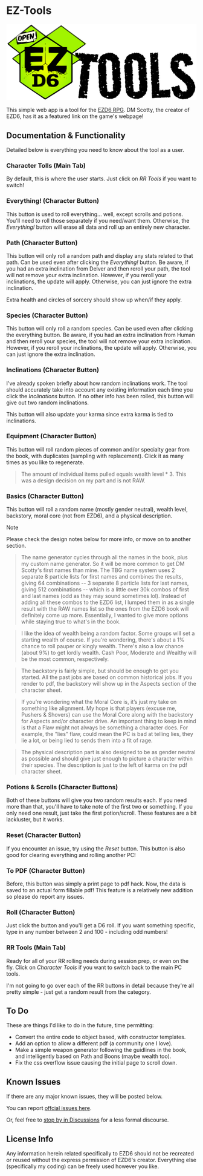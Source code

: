 # EZ-Tools
![EZTools Logo](https://github.com/einar-method/EZ-Tools/blob/main/Assets/tools.png)


This simple web app is a tool for the [EZD6 RPG](https://www.ezd6.com/). DM Scotty, the creator of EZD6, has it as a featured link on the game's webpage! 

## Documentation & Functionality
Detailed below is everything you need to know about the tool as a user. 

### Character Tolls (Main Tab)
By default, this is where the user starts. Just click on *RR Tools* if you want to switch!

### Everything! (Character Button)
This button is used to roll everything... well, except scrolls and potions. You'll need to roll those separately if you need/want them.  Otherwise, the *Everything!* button will erase all data and roll up an entirely new character.

### Path (Character Button)
This button will only roll a random path and display any stats related to that path. Can be used even after clicking the *Everything!* button. Be aware, if you had an extra inclination from Delver and then reroll your path, the tool will not remove your extra inclination. However, if you reroll your inclinations, the update will apply. Otherwise, you can just ignore the extra inclination.

Extra health and circles of sorcery should show up when/if they apply.

### Species (Character Button)
This button will only roll a random species. Can be used even after clicking the everything button. Be aware, if you had an extra inclination from Human and then reroll your species, the tool will not remove your extra inclination. However, if you reroll your inclinations, the update will apply. Otherwise, you can just ignore the extra inclination.

### Inclinations (Character Button)
I've already spoken briefly about how random inclinations work. The tool should accurately take into account any existing information each time you click the *Inclinations* button. If no other info has been rolled, this button will give out two random inclinations.

This button will also update your karma since extra karma is tied to inclinations.

### Equipment (Character Button)
This button will roll random pieces of common and/or specialty gear from the book, with duplicates (sampling with replacement). Click it as many times as you like to regenerate.

> The amount of individual items pulled equals wealth level * 3. This was a design decision on my part and is not RAW.

### Basics (Character Button)
This button will roll a random name (mostly gender neutral), wealth level, backstory, moral core (not from EZD6), and a physical description.

> [!NOTE]
> Please check the design notes below for more info, or move on to another section.

> The name generator cycles through all the names in the book, plus my custom name generator. So it will be more common to get DM Scotty's first names than mine. The TBG name system uses 2 separate 8 particle lists for first names and combines the results, giving 64 combinations  --  3 separate 8 particle lists for last names, giving 512 combinations  --  which is a little over 30k combos of first and last names (odd as they may sound sometimes lol). Instead of adding all these combos to the EZD6 list, I lumped them in as a single result with the RAW names list so the ones from the EZD6 book will definitely come up more. Essentially, I wanted to give more options while staying true to what's in the book.

> I like the idea of wealth being a random factor. Some groups will set a starting wealth of course. If you're wondering, there's about a 1% chance to roll pauper or kingly wealth. There's also a low chance (about 9%) to get lordly wealth. Cash Poor, Moderate and Wealthy will be the most common, respectively.

> The backstory is fairly simple, but should be enough to get you started. All the past jobs are based on common historical jobs. If you render to pdf, the backstory will show up in the Aspects section of the character sheet.

> If you’re wondering what the Moral Core is, it’s just my take on something like alignment. My hope is that players (excuse me, Pushers & Shovers) can use the Moral Core along with the backstory for Aspects and/or character drive. An important thing to keep in mind is that a Flaw might not always be something a character does. For example, the "lies" flaw, could mean the PC is bad at telling lies, they lie a lot, or being lied to sends them into a fit of rage. 

> The physical description part is also designed to be as gender neutral as possible and should give just enough to picture a character within their species. The description is just to the left of karma on the pdf character sheet.

### Potions & Scrolls (Character Buttons)
Both of these buttons will give you two random results each. If you need more than that, you'll have to take note of the first two or something. If you only need one result, just take the first potion/scroll. These features are a bit lackluster, but it works.

### Reset (Character Button)
If you encounter an issue, try using the *Reset* button. This button is also good for clearing everything and rolling another PC!

### To PDF (Character Button)
Before, this button was simply a print page to pdf hack. Now, the data is saved to an actual form fillable pdf! This feature is a relatively new addition so please do report any issues.

### Roll (Character Button)
Just click the button and you'll get a D6 roll. If you want something specific, type in any number between 2 and 100 - including odd numbers!

### RR Tools (Main Tab)
Ready for all of your RR rolling needs during session prep, or even on the fly. Click on *Character Tools* if you want to switch back to the main PC tools.

I'm not going to go over each of the RR buttons in detail because they're all pretty simple - just get a random result from the category.

## To Do
These are things I'd like to do in the future, time permitting:

+ Convert the entire code to object based, with constructor templates.
+ Add an option to allow a different pdf (a community one I love).
+ Make a simple weapon generator following the guidlines in the book, and intelligently based on Path and Boons (maybe wealth too).
+ Fix the css overflow issue causing the initial page to scroll down.

## Known Issues
If there are any major known issues, they will be posted below. 

You can report [offcial issues here](https://github.com/einar-method/EZ-Tools/issues). 

Or, feel free to [stop by in Discussions](https://github.com/einar-method/EZ-Tools/discussions) for a less formal discourse.

## License Info
Any information herein related specifically to EZD6 should not be recreated or reused without the express permission of EZD6's creator. Everything else (specifically my coding) can be freely used however you like.
